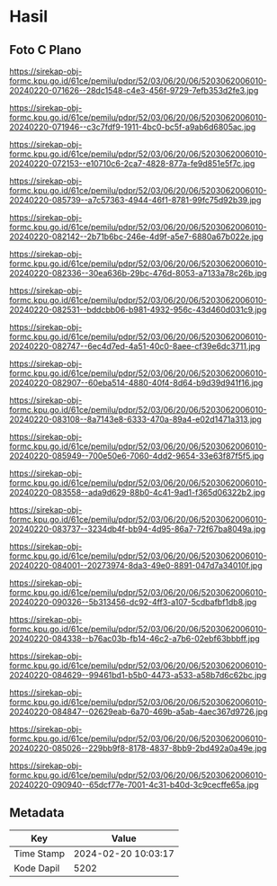 # Hasil

## Foto C Plano

https://sirekap-obj-formc.kpu.go.id/61ce/pemilu/pdpr/52/03/06/20/06/5203062006010-20240220-071626--28dc1548-c4e3-456f-9729-7efb353d2fe3.jpg

https://sirekap-obj-formc.kpu.go.id/61ce/pemilu/pdpr/52/03/06/20/06/5203062006010-20240220-071946--c3c7fdf9-1911-4bc0-bc5f-a9ab6d6805ac.jpg

https://sirekap-obj-formc.kpu.go.id/61ce/pemilu/pdpr/52/03/06/20/06/5203062006010-20240220-072153--e10710c6-2ca7-4828-877a-fe9d851e5f7c.jpg

https://sirekap-obj-formc.kpu.go.id/61ce/pemilu/pdpr/52/03/06/20/06/5203062006010-20240220-085739--a7c57363-4944-46f1-8781-99fc75d92b39.jpg

https://sirekap-obj-formc.kpu.go.id/61ce/pemilu/pdpr/52/03/06/20/06/5203062006010-20240220-082142--2b71b6bc-246e-4d9f-a5e7-6880a67b022e.jpg

https://sirekap-obj-formc.kpu.go.id/61ce/pemilu/pdpr/52/03/06/20/06/5203062006010-20240220-082336--30ea636b-29bc-476d-8053-a7133a78c26b.jpg

https://sirekap-obj-formc.kpu.go.id/61ce/pemilu/pdpr/52/03/06/20/06/5203062006010-20240220-082531--bddcbb06-b981-4932-956c-43d460d031c9.jpg

https://sirekap-obj-formc.kpu.go.id/61ce/pemilu/pdpr/52/03/06/20/06/5203062006010-20240220-082747--6ec4d7ed-4a51-40c0-8aee-cf39e6dc3711.jpg

https://sirekap-obj-formc.kpu.go.id/61ce/pemilu/pdpr/52/03/06/20/06/5203062006010-20240220-082907--60eba514-4880-40f4-8d64-b9d39d941f16.jpg

https://sirekap-obj-formc.kpu.go.id/61ce/pemilu/pdpr/52/03/06/20/06/5203062006010-20240220-083108--8a7143e8-6333-470a-89a4-e02d1471a313.jpg

https://sirekap-obj-formc.kpu.go.id/61ce/pemilu/pdpr/52/03/06/20/06/5203062006010-20240220-085949--700e50e6-7060-4dd2-9654-33e63f87f5f5.jpg

https://sirekap-obj-formc.kpu.go.id/61ce/pemilu/pdpr/52/03/06/20/06/5203062006010-20240220-083558--ada9d629-88b0-4c41-9ad1-f365d06322b2.jpg

https://sirekap-obj-formc.kpu.go.id/61ce/pemilu/pdpr/52/03/06/20/06/5203062006010-20240220-083737--3234db4f-bb94-4d95-86a7-72f67ba8049a.jpg

https://sirekap-obj-formc.kpu.go.id/61ce/pemilu/pdpr/52/03/06/20/06/5203062006010-20240220-084001--20273974-8da3-49e0-8891-047d7a34010f.jpg

https://sirekap-obj-formc.kpu.go.id/61ce/pemilu/pdpr/52/03/06/20/06/5203062006010-20240220-090326--5b313456-dc92-4ff3-a107-5cdbafbf1db8.jpg

https://sirekap-obj-formc.kpu.go.id/61ce/pemilu/pdpr/52/03/06/20/06/5203062006010-20240220-084338--b76ac03b-fb14-46c2-a7b6-02ebf63bbbff.jpg

https://sirekap-obj-formc.kpu.go.id/61ce/pemilu/pdpr/52/03/06/20/06/5203062006010-20240220-084629--99461bd1-b5b0-4473-a533-a58b7d6c62bc.jpg

https://sirekap-obj-formc.kpu.go.id/61ce/pemilu/pdpr/52/03/06/20/06/5203062006010-20240220-084847--02629eab-6a70-469b-a5ab-4aec367d9726.jpg

https://sirekap-obj-formc.kpu.go.id/61ce/pemilu/pdpr/52/03/06/20/06/5203062006010-20240220-085026--229bb9f8-8178-4837-8bb9-2bd492a0a49e.jpg

https://sirekap-obj-formc.kpu.go.id/61ce/pemilu/pdpr/52/03/06/20/06/5203062006010-20240220-090940--65dcf77e-7001-4c31-b40d-3c9cecffe65a.jpg


## Metadata

| Key        | Value               |
| ---------- | ------------------- |
| Time Stamp | 2024-02-20 10:03:17 |
| Kode Dapil | 5202                |




